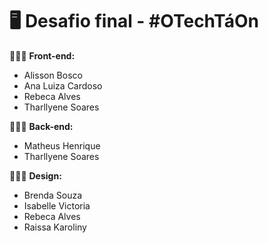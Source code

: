 # 🖥️ Desafio final - #OTechTáOn

👨🏻‍💻 **Front-end:**
- Alisson Bosco
- Ana Luiza Cardoso
- Rebeca Alves
- Tharllyene Soares

👨🏻‍💻 **Back-end:**
- Matheus Henrique
- Tharllyene Soares

🧑🏻‍🎨 **Design:**
- Brenda Souza
- Isabelle Victoria
- Rebeca Alves
- Raissa Karoliny
